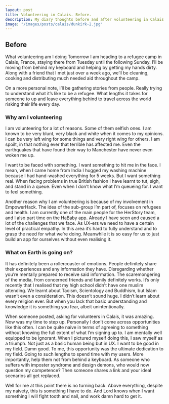 ```yaml
---
layout: post
title: Volunteering in Calais. Before.
description: My diary thoughts before and after volunteering in Calais.
image: "/images/posts/calais/dunkirk-2.jpg"
---
```


## Before 

What volunteering am I doing Tomorrow I am heading to a refugee camp in Calais, France, staying there from Tuesday until the following Sunday. I’ll be moving from behind my keyboard and helping by getting my hands dirty. Along with a friend that I met just over a week ago, we’ll be cleaning, cooking and distributing much needed aid throughout the camp.

On a more personal note, I’ll be gathering stories from people. Really trying to understand what it’s like to be a refugee. What lengths it takes for someone to up and leave everything behind to travel across the world risking their life every day.

### Why am I volunteering

I am volunteering for a lot of reasons. Some of them selfish ones. I am known to be very blunt, very black and white when it comes to my opinions. I can be very left wing for some things and very right wing for others. I am spoilt, in that nothing ever that terrible has affected me. Even the earthquakes that have found their way to Manchester have never even woken me up.

I want to be faced with something. I want something to hit me in the face. I mean, when I came home from India I hugged my washing machine because I had hand-washed everything for 5 weeks. But I want something real. When facing problems in true British fashion I have learnt to tut, sigh, and stand in a queue. Even when I don’t know what I’m queueing for. I want to feel something.

Another reason why I am volunteering is because of my involvement in EmpowerHack. The idea of the sub-group I’m part of, focuses on refugees and health. I am currently one of the main people for the HerStory team, and I also part time on the HaBaby app. Already I have seen and caused a lot of the challenges that we face. As UX-ers we need to have a certain level of practical empathy. In this area it’s hard to fully understand and to grasp the need for what we’re doing. Meanwhile it is so easy for us to just build an app for ourselves without even realising it.

### What on Earth is going on? 

It has definitely been a rollercoaster of emotions. People definitely share their experiences and any information they have. Disregarding whether you’re mentally prepared to receive said information. The scaremongering of the media, from concerned friends and family definitely works. It’s only recently that I realised that my high school didn’t have one muslim attending. We learnt about Taoism, Scientology and Buddhism, but Islam wasn’t even a consideration. This doesn’t sound huge. I didn’t learn about every religion ever. But when you lack that basic understanding and knowledge it is something you fear, albeit unintentionally.

When someone posted, asking for volunteers in Calais, it was amazing. Now was my time to step up. Personally I don’t come across opportunities like this often. I can be quite naive in terms of agreeing to something without knowing the full extent of what I’m signing up to. I am mentally well equipped to be ignorant. When I pictured myself doing this, I saw myself as a triumph. Not just as a basic human being but in UX. I want to be good in my field. Damn good. To me, this opportunity was the ultimate dedication to my field. Going to such lengths to spend time with my users. More importantly, help them not from behind a keyboard. As someone who suffers with imposter syndrome and design demons, who would now question my competence? Then someone shares a link and your ideal scenarios all get replaced.

Well for me at this point there is no turning back. Above everything, despite my naivety, this is something I have to do. And Lord knows when I want something I will fight tooth and nail, and work damn hard to get it.